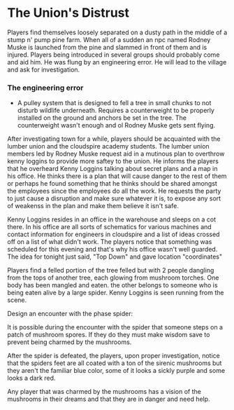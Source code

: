 # The Union's Distrust
Players find themselves loosely separated on a dusty path in the middle of a stump n' pump pine farm. When all of a sudden an npc named Rodney Muske is launched from the pine and slammed in front of them and is injured. Players being introduced in several groups should probably come and aid him. He was flung by an engineering error. He will lead to the village and ask for investigation. 

### The engineering error
- A pulley system that is designed to fell a tree in small chunks to not disturb wildlife underneath. Requires a counterweight to be properly installed on the ground and anchors be set in the tree. The counterweight wasn't enough and ol Rodney Muske gets sent flying. 

After investigating town for a while, players should be acquainted with the lumber union and the cloudspire academy students. The lumber union members led by Rodney Muske request aid in a mutinous plan to overthrow kenny loggins to provide more saftey to the union. He informs the players that he overheard Kenny Loggins talking about secret plans and a map in his office. He thinks there is a plan that will cause danger to the rest of them or perhaps he found something that he thinks should be shared amongst the employees since the employees do all the work. He requests the party to just cause a disruption and make sure whatever it is, to expose any sort of weakenss in the plan and make them believe it isn't safe.

Kenny Loggins resides in an office in the warehouse and sleeps on a cot there. In his office are all sorts of schematics for various machines and contact information for engineers in cloudspire and a list of ideas crossed off on a list of what didn't work. The players notice that something was scheduled for this evening and that's why his office wasn't well guarded. The idea for tonight just said, "Top Down" and gave location "coordinates"

Players find a felled portion of the tree felled but with 2 people dangling from the tops of another tree, each glowing from mushroom torches. One body has been mangled and eaten. the other belongs to someone who is being eaten alive by a large spider. Kenny Loggins is seen running from the scene.

Design an encounter with the phase spider:

It is possible during the encounter with the spider that someone steps on a patch of mushroom spores. If they do they must make wisdom save to prevent being charmed by the mushrooms.

After the spider is defeated, the players, upon proper investigation, notice that the spiders feet are all coated with a ton of the sirenic mushrooms but they aren't the familiar blue color, some of it looks a sickly purple and some looks a dark red.

Any player that was charmed by the mushrooms has a vision of the mushrooms in their dreams and that they are in danger and need help.

